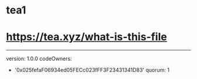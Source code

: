 # tea1
# https://tea.xyz/what-is-this-file
---
version: 1.0.0
codeOwners:
  - '0x025fefaF06934ed05FECc023fFF3F23431341D83'
quorum: 1
